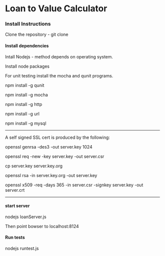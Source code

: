 # Loan to Value Calculator

### Install Instructions

Clone the repository - git clone <repo path>

#### Install dependencies

Intall Nodejs - method depends on operating system.

Install node packages

For unit testing install the mocha and qunit programs.

npm install -g qunit

npm install -g mocha

npm install -g http

npm install -g url

npm install -g mysql

---------------------------

A self signed SSL cert is produced by the following: 

openssl genrsa -des3 -out server.key 1024

openssl req -new -key server.key -out server.csr

cp server.key server.key.org

openssl rsa -in server.key.org -out server.key

openssl x509 -req -days 365 -in server.csr -signkey server.key -out server.crt

----------------------------

#### start server

nodejs loanServer.js

Then point bowser to localhost:8124

#### Run tests

nodejs runtest.js

